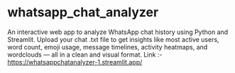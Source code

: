 # whatsapp_chat_analyzer
An interactive web app to analyze WhatsApp chat history using Python and Streamlit. Upload your chat .txt file to get insights like most active users, word count, emoji usage, message timelines, activity heatmaps, and wordclouds — all in a clean and visual format.
Link :- https://whatsappchatanalyzer-1.streamlit.app/
